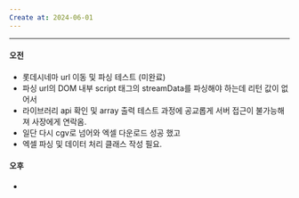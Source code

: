 ```yaml
---
Create at: 2024-06-01
---
```

---

#### 오전
- 롯데시네마 url 이동 및 파싱 테스트 (미완료)
- 파싱 url의 DOM 내부 script 태그의 streamData를 파싱해야 하는데 리턴 값이 없어서
- 라이브러리 api 확인 및 array 출력 테스트 과정에 공교롭게 서버 접근이 불가능해져 
  사장에게 연락옴.
- 일단 다시 cgv로 넘어와 엑셀 다운로드 성공 했고
- 엑셀 파싱 및 데이터 처리 클래스 작성 필요.

#### 오후
- 